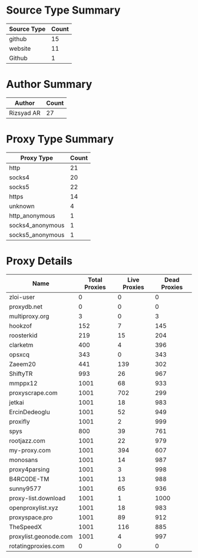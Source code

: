 # Source Type Summary

| Source Type | Count |
|-------------|-------|
| github | 15 |
| website | 11 |
| Github | 1 |


# Author Summary

| Author | Count |
|--------|-------|
| Rizsyad AR | 27 |


# Proxy Type Summary

| Proxy Type | Count |
|------------|-------|
| http | 21 |
| socks4 | 20 |
| socks5 | 22 |
| https | 14 |
| unknown | 4 |
| http_anonymous | 1 |
| socks4_anonymous | 1 |
| socks5_anonymous | 1 |


# Proxy Details

| Name | Total Proxies | Live Proxies | Dead Proxies |
|------|---------------|--------------|---------------|
| zloi-user | 0 | 0 | 0 |
| proxydb.net | 0 | 0 | 0 |
| multiproxy.org | 3 | 0 | 3 |
| hookzof | 152 | 7 | 145 |
| roosterkid | 219 | 15 | 204 |
| clarketm | 400 | 4 | 396 |
| opsxcq | 343 | 0 | 343 |
| Zaeem20 | 441 | 139 | 302 |
| ShiftyTR | 993 | 26 | 967 |
| mmppx12 | 1001 | 68 | 933 |
| proxyscrape.com | 1001 | 702 | 299 |
| jetkai | 1001 | 18 | 983 |
| ErcinDedeoglu | 1001 | 52 | 949 |
| proxifly | 1001 | 2 | 999 |
| spys | 800 | 39 | 761 |
| rootjazz.com | 1001 | 22 | 979 |
| my-proxy.com | 1001 | 394 | 607 |
| monosans | 1001 | 14 | 987 |
| proxy4parsing | 1001 | 3 | 998 |
| B4RC0DE-TM | 1001 | 13 | 988 |
| sunny9577 | 1001 | 65 | 936 |
| proxy-list.download | 1001 | 1 | 1000 |
| openproxylist.xyz | 1001 | 18 | 983 |
| proxyspace.pro | 1001 | 89 | 912 |
| TheSpeedX | 1001 | 116 | 885 |
| proxylist.geonode.com | 1001 | 4 | 997 |
| rotatingproxies.com | 0 | 0 | 0 |
